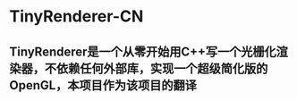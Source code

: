 # TinyRenderer-CN
TinyRenderer是一个从零开始用C++写一个光栅化渲染器，不依赖任何外部库，实现一个超级简化版的OpenGL，本项目作为该项目的翻译
-------------------------------------------------------------
